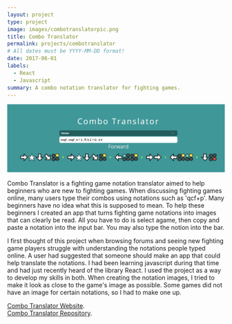```yaml
---
layout: project
type: project
image: images/combotranslatorpic.png
title: Combo Translator
permalink: projects/combotranslator
# All dates must be YYYY-MM-DD format!
date: 2017-06-01
labels:
  - React
  - Javascript
summary: A combo notation translator for fighting games.
---
```


<div class="ui image">
  <img class="ui image" src="../images/ct_tekken.png">
</div>

Combo Translator is a fighting game notation translator aimed to help beginners who are new to fighting games.  When discussing fighting games online, many users type their combos using notations such as 'qcf+p'.  Many beginners have no idea what this is supposed to mean.  To help these beginners I created an app that turns fighting game notations into images that can clearly be read.  All you have to do is select agame, then copy and paste a notation into the input bar.  You may also type the notion into the bar.

I first thought of this project when browsing forums and seeing new fighting game players struggle with understanding the notations people typed online.  A user had suggested that someone should make an app that could help translate the notations.  I had been learning javascript during that time and had just recently heard of the library React.  I used the project as a way to develop my skills in both.  When creating the notation images, I tried to make it look as close to the game's image as possible.  Some games did not have an image for certain notations, so I had to make one up.  


[Combo Translator Website](http://www.combotranslator.com/).    
[Combo Translator Repository](https://github.com/dkihe/combo-translator).




